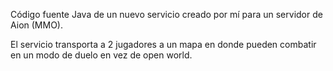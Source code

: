 Código fuente Java de un nuevo servicio creado por mí para un servidor de Aion (MMO).

El servicio transporta a 2 jugadores a un mapa en donde pueden combatir en un modo de duelo en vez de open world. 
